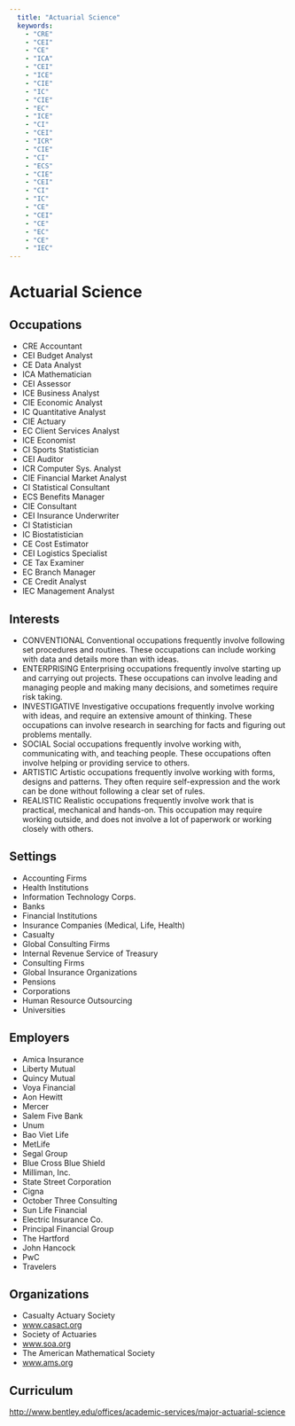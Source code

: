 ```yaml
---
  title: "Actuarial Science"
  keywords: 
    - "CRE"
    - "CEI"
    - "CE"
    - "ICA"
    - "CEI"
    - "ICE"
    - "CIE"
    - "IC"
    - "CIE"
    - "EC"
    - "ICE"
    - "CI"
    - "CEI"
    - "ICR"
    - "CIE"
    - "CI"
    - "ECS"
    - "CIE"
    - "CEI"
    - "CI"
    - "IC"
    - "CE"
    - "CEI"
    - "CE"
    - "EC"
    - "CE"
    - "IEC"
---
```

# Actuarial Science

## Occupations


 - CRE
    Accountant
 - CEI
    Budget Analyst
 - CE
    Data Analyst
 - ICA
    Mathematician
 - CEI
    Assessor
 - ICE
    Business Analyst
 - CIE
    Economic Analyst
 - IC
    Quantitative Analyst
 - CIE
    Actuary
 - EC
    Client Services Analyst
 - ICE
    Economist
 - CI
    Sports Statistician
 - CEI
    Auditor
 - ICR
    Computer Sys. Analyst
 - CIE
    Financial Market Analyst
 - CI
    Statistical Consultant
 - ECS
    Benefits Manager
 - CIE
    Consultant
 - CEI
    Insurance Underwriter
 - CI
    Statistician
 - IC
    Biostatistician
 - CE
    Cost Estimator
 - CEI
    Logistics Specialist
 - CE
    Tax Examiner
 - EC
    Branch Manager
 - CE
    Credit Analyst
 - IEC
    Management Analyst

## Interests


 - CONVENTIONAL
    Conventional occupations frequently involve following set procedures and routines. These occupations can include working with data and details more than with ideas.
 - ENTERPRISING
    Enterprising occupations frequently involve starting up and carrying out projects. These occupations can involve leading and managing people and making many decisions, and sometimes require risk taking.
 - INVESTIGATIVE
    Investigative occupations frequently involve working with ideas, and require an extensive amount of thinking. These occupations can involve research in searching for facts and figuring out problems mentally.
 - SOCIAL
    Social occupations frequently involve working with, communicating with, and teaching people. These occupations often involve helping or providing service to others.
 - ARTISTIC
    Artistic occupations frequently involve working with forms, designs and patterns. They often require self-expression and the work can be done without following a clear set of rules.
 - REALISTIC
    Realistic occupations frequently involve work that is practical, mechanical and hands-on. This occupation may require working outside, and does not involve a lot of paperwork or working closely with others.

## Settings


 - Accounting Firms
 - Health Institutions
 - Information Technology Corps.
 - Banks
 - Financial Institutions
 - Insurance Companies (Medical, Life, Health)
 - Casualty
 - Global Consulting Firms
 - Internal Revenue Service of Treasury
 - Consulting Firms
 - Global Insurance Organizations
 - Pensions
 - Corporations
 - Human Resource Outsourcing
 - Universities

## Employers


 - Amica Insurance
 - Liberty Mutual
 - Quincy Mutual
 - Voya Financial
 - Aon Hewitt
 - Mercer
 - Salem Five Bank
 - Unum
 - Bao Viet Life
 - MetLife
 - Segal Group
 - Blue Cross Blue Shield 
 - Milliman, Inc.
 - State Street Corporation
 - Cigna
 - October Three Consulting
 - Sun Life Financial
 - Electric Insurance Co.
 - Principal Financial Group
 - The Hartford
 - John Hancock
 - PwC
 - Travelers

## Organizations


 - Casualty Actuary Society
 - www.casact.org
 - Society of Actuaries
 - www.soa.org
 - The American Mathematical Society
 - www.ams.org

## Curriculum


http://www.bentley.edu/offices/academic-services/major-actuarial-science
